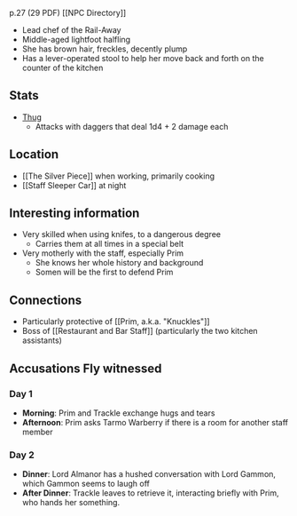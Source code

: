 p.27 (29 PDF)
[[NPC Directory]]

- Lead chef of the Rail-Away
- Middle-aged lightfoot halfling
- She has brown hair, freckles, decently plump
- Has a lever-operated stool to help her move back and forth on the counter of the kitchen
## Stats
- [Thug](https://roll20.net/compendium/dnd5e/Thug#h-Thug)
	- Attacks with daggers that deal 1d4 + 2 damage each
## Location
- [[The Silver Piece]] when working, primarily cooking
- [[Staff Sleeper Car]] at night
## Interesting information
- Very skilled when using knifes, to a dangerous degree
	- Carries them at all times in a special belt
- Very motherly with the staff, especially Prim
	- She knows her whole history and background
	- Somen will be the first to defend Prim
## Connections
- Particularly protective of [[Prim, a.k.a. "Knuckles"]]
- Boss of [[Restaurant and Bar Staff]] (particularly the two kitchen assistants)
## Accusations Fly witnessed
### Day 1
- **Morning**: Prim and Trackle exchange hugs and tears
- **Afternoon**: Prim asks Tarmo Warberry if there is a room for another staff member
### Day 2
- **Dinner**: Lord Almanor has a hushed conversation with Lord Gammon, which Gammon seems to laugh off
- **After Dinner**: Trackle leaves to retrieve it, interacting briefly with Prim, who hands her something.